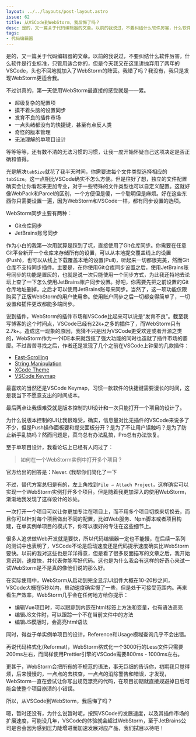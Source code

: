 ```yaml
---
layout: ../../layouts/post-layout.astro
issue: 62
title: 从VSCode到WebStorm，我后悔了吗？ 
desc: 是的，又一篇关于代码编辑器的文章。以前的我说过，不要纠结什么软件厉害，什么软件是行业标准，只管用适合你的，但是今天我又在这里讲抛弃用了两年的VSCode，头也不回地就加入了WebStorm的阵营。我错了吗？我没有，我只是发现WebStorm更适合我
tags:
- 代码编辑器
---
```


是的，又一篇关于代码编辑器的文章。以前的我说过，不要纠结什么软件厉害，什么软件是行业标准，只管用适合你的，但是今天我又在这里讲抛弃用了两年的VSCode，头也不回地就加入了WebStorm的阵营。我错了吗？我没有，我只是发现WebStorm更适合我。

不过讲真的，第一天使用WebStorm最直接的感受就是——累。

- 超级复杂的配置项
- 摸不着头脑的设置同步
- 发育不良的插件市场
- 一点头绪都没有的快捷键，甚至有点反人类
- 奇怪的版本管理
- 无法理解的单项目设计

等等等等，还有数不清的无法习惯的习惯，让我一度开始怀疑自己这项决定是否正确和值得。

光是解决`tabSize`就花了我半天时间，你需要进每个文件类型选择相应的`tabSize`。这一点相比VSCode确实不怎么方便。但是往好了想，独立的文件配置确实会让你看起来更加专业，对于一些特殊的文件类型也可以自定义配置。这就好像WebPack和Parcel的区别，一个方便但是傻，一个聪明但是麻烦。好在这些东西你只需要设置一遍，因为WebStorm和VSCode一样，都有同步设置的选项。

WebStorm同步主要有两种：

- Git仓库同步
- JetBrains账号同步

作为小白的我第一次用就算是踩到了坑，直接使用了Git仓库同步。你需要在任意Git平台新开一个仓库来存储所有的设置，可以从本地提交覆盖线上的设置(Push)，也可以从线上下载覆盖本地的设置(Pull)，听起来一切都很完美，然而Git仓库不支持同步插件。主要是，在你使用Git仓库同步设置之后，使用JetBrains账号同步的功能是置灰的，也就是说一次只能使用一个同步方式，为此我还特地去论坛上查了一下怎么使用JetBrains账户同步设置。好吧，你需要先把之前设置的Git仓库地址删掉，之后才可以使用JetBrains账号来同步。当然了，这一项功能仅限购买了正版WebStorm的用户使用😎。使用账户同步之后一切都变得简单了，一切设置和插件更改都能多端同步。

说到插件，WebStorm的插件市场和VSCode比起来可以说是“发育不良”。截至我写博客的这个时间点，VSCode已经有22k+之多的插件了，而WebStorm只有2.7k+。造成这一现象的原因，我猜不只是因为VSCode更受欢迎或者开源之类的，WebStorm作为一个IDE本来就包揽了强大功能的同时也造就了插件市场的萎靡。不过苦苦寻找之后，作者还是发现了几个之前在VSCode上钟爱的几款插件：

- [Fast-Scrolling](https://plugins.jetbrains.com/plugin/7573-fast-scrolling)
- [String Manipulation](https://plugins.jetbrains.com/plugin/2162-string-manipulation)
- [XCode Theme](https://plugins.jetbrains.com/plugin/15727-xcode-theme)
- [VSCode Keymap](https://plugins.jetbrains.com/plugin/12062-vscode-keymap)

最喜欢的当然还是VSCode Keymap，习惯一款软件的快捷键需要漫长的时间，这是我当下不愿意支出的时间成本。

最后两点让我很难受就是版本控制的UI设计和一次只能打开一个项目的设计了。

为什么说版本控制的UI让我很难受，确实，信息量对比无插件的VSCode来说多了不少，但是Push操作面板要和提交面板分开？是为了不让用户误触吗？是为了防止新手乱搞吗？然而问题是，菜鸟总有办法乱搞，Pro总有办法恢复。

至于单项目设计，我看论坛上已经有人问过了：

> 如何在一个WebStorm实例中打开多个项目？

官方给出的回答是：Never. (我帮你们简化了一下

不过，替代方案总归是有的，左上角找到`File → Attach Project`，这样确实可以实现一个WebStorm实例打开多个项目。但是随着我更加深入的使用WebStorm，渐渐地我发现了这样设计的妙处。

一次打开一个项目可以让你更加专注在项目上，而不用多个项目切换来切换去，而且你可以针对每个项目做出不同的配置，比如Web服务、Npm脚本或者项目构建，在单实例单项目的模式下，你可以很好的专注在这些细节上。

很多人追求做Web开发就是要快，所以代码编辑器一定也不能慢，在后续一系列的测试中也表明了，VSCode不论是启动速度还是代码提示速度确实比WebStorm要快。以前的我对这些也是洋洋得意，但是看了很多反面描写的文章之后，我开始意识到，速度快，并代表你能写好代码。这也是为什么我会有这样的好奇心来试一试WebStorm是不是真的像他们说的那么好。

在实际使用中，WebStorm从启动到完全显示UI组件大概在10-20秒之间，VSCode大概在5秒以内，启动速度确实慢了一些，但是处于可接受范围内。再来看生产效率，WebStorm几乎会在任何地方给你提示：

- 编辑Vue项目时，可以跟踪到内嵌在html标签上方法和变量，也有语法高亮
- 编辑JS文件时，可以跟踪一个不在当前文件中的方法
- 编辑JS模版时，会高亮html语法

同时，得益于单实例单项目的设计，Reference和Usage模糊查询几乎不会出错。

再说代码格式化(Reformat)，WebStorm格式化一个3000行的Less文件只需要200ms左右，而同样使用Prettier引擎的VSCode需要800ms - 1000ms左右。

更甚于，WebStorm会把所有的不规范的语法，事无巨细的告诉你，初期我只觉得烦，后来慢慢的，一点点的去核查，一点点的消除警告和错误，才发现，WebStorm一直在尝试让你写出规范漂亮的代码，在项目初期就直接规避掉日后可能会使整个项目崩溃的小错误。

所以，从VSCode到WebStorm，我后悔了吗？

嗯，暂时还没有，为什么说暂时呢，按照VSCode的发展速度，以及其插件市场的扩展速度，可能没几年，VSCode的体验就会超过WebStorm，至于JetBrains公司是否会因为感到压力陡增进而加速发展对应产品，我们拭目以待吧！
